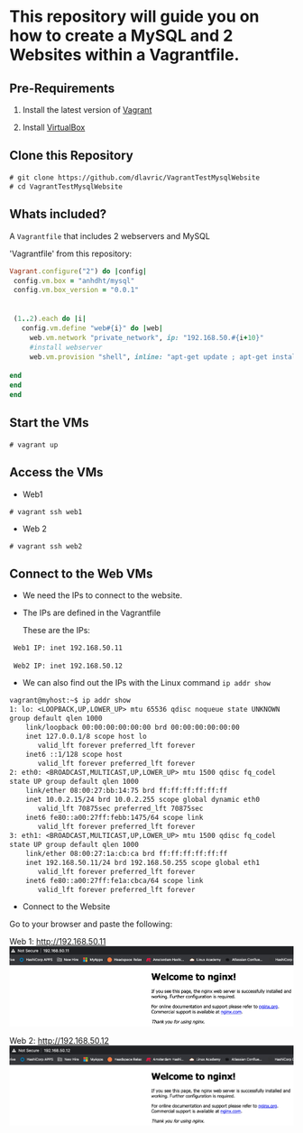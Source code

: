 # This repository will guide you on how to create a MySQL and 2 Websites within a Vagrantfile.


## Pre-Requirements

1. Install the latest version of [Vagrant](https://www.vagrantup.com/docs/installation)

2. Install [VirtualBox](https://www.virtualbox.org/)

## Clone this Repository

```
# git clone https://github.com/dlavric/VagrantTestMysqlWebsite
# cd VagrantTestMysqlWebsite
```

## Whats included?

A `Vagrantfile` that includes 2 webservers and MySQL

'Vagrantfile' from this repository:
```ruby
Vagrant.configure("2") do |config|
 config.vm.box = "anhdht/mysql"
 config.vm.box_version = "0.0.1"


 (1..2).each do |i|
   config.vm.define "web#{i}" do |web|
     web.vm.network "private_network", ip: "192.168.50.#{i+10}" 
     #install webserver
     web.vm.provision "shell", inline: "apt-get update ; apt-get install -y nginx"

end
end
end
```

## Start the VMs

```
# vagrant up
```

## Access the VMs

- Web1
```
# vagrant ssh web1
```

- Web 2
```
# vagrant ssh web2
```
## Connect to the Web VMs

- We need the IPs to connect to the website.

- The IPs are defined in the Vagrantfile
  
  These are the IPs:
```
 Web1 IP: inet 192.168.50.11
 
 Web2 IP: inet 192.168.50.12
```

- We can also find out the IPs with the Linux command `ip addr show` 

```shell
vagrant@myhost:~$ ip addr show
1: lo: <LOOPBACK,UP,LOWER_UP> mtu 65536 qdisc noqueue state UNKNOWN group default qlen 1000
    link/loopback 00:00:00:00:00:00 brd 00:00:00:00:00:00
    inet 127.0.0.1/8 scope host lo
       valid_lft forever preferred_lft forever
    inet6 ::1/128 scope host 
       valid_lft forever preferred_lft forever
2: eth0: <BROADCAST,MULTICAST,UP,LOWER_UP> mtu 1500 qdisc fq_codel state UP group default qlen 1000
    link/ether 08:00:27:bb:14:75 brd ff:ff:ff:ff:ff:ff
    inet 10.0.2.15/24 brd 10.0.2.255 scope global dynamic eth0
       valid_lft 70875sec preferred_lft 70875sec
    inet6 fe80::a00:27ff:febb:1475/64 scope link 
       valid_lft forever preferred_lft forever
3: eth1: <BROADCAST,MULTICAST,UP,LOWER_UP> mtu 1500 qdisc fq_codel state UP group default qlen 1000
    link/ether 08:00:27:1a:cb:ca brd ff:ff:ff:ff:ff:ff
    inet 192.168.50.11/24 brd 192.168.50.255 scope global eth1
       valid_lft forever preferred_lft forever
    inet6 fe80::a00:27ff:fe1a:cbca/64 scope link 
       valid_lft forever preferred_lft forever
```


- Connect to the Website

Go to your browser and paste the following:

Web 1: http://192.168.50.11
![Screenshot](https://raw.githubusercontent.com/dlavric/VagrantTest/main/Screenshot%202021-01-14%20at%2017.10.47.png)

Web 2: http://192.168.50.12
![Screenshot](https://raw.githubusercontent.com/dlavric/VagrantTest/main/Screenshot%202021-01-14%20at%2017.10.33.png)

